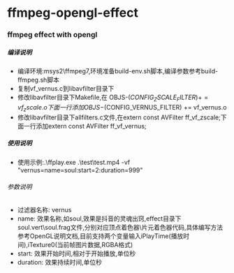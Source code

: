 # ffmpeg-opengl-effect
### ffmpeg effect with opengl
##### 编译说明
- 编译环境:msys2\ffmpeg7,环境准备build-env.sh脚本,编译参数参考build-ffmpeg.sh脚本
- 复制vf_vernus.c到libavfilter目录下
- 修改libavfilter目录下Makefile,在  OBJS-$(CONFIG_ZSCALE_FILTER)                 += vf_zscale.o  下面一行添加 OBJS-$(CONFIG_VERNUS_FILTER)                 += vf_vernus.o
- 修改libavfilter目录下allfilters.c文件,在extern const AVFilter ff_vf_zscale;下面一行添加extern const AVFilter ff_vf_vernus;

##### 使用说明
- 使用示例:.\ffplay.exe .\test\test.mp4 -vf "vernus=name=soul:start=2:duration=999"
###### 参数说明
- 过滤器名称: vernus
- name: 效果名称,如soul,效果是抖音的灵魂出窍,effect目录下soul.vert\soul.frag文件,分别对应顶点着色器\片元着色器代码,具体编写方法参考OpenGL说明文档,目前支持两个变量输入iPlayTime(播放时间),iTexture0(当前帧图片数据,RGBA格式)
- start: 效果开始时间,相对于开始播放,单位秒
- duration: 效果持续时间,单位秒

